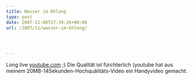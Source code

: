 ```yaml
---
title: Wasser im Khlong
type: post
date: 2007-11-08T17:39:26+00:00
url: /2007/11/wasser-im-khlong/




---
```

Long live [youtube.com][1] ;) Die Qualität ist fürchterlich (youtube hat aus meinem 20MB-14Sekunden-Hochquälitäts-Video ein Handyvideo gemacht.

 [1]: http://de.youtube.com/watch?v=9pfPc053UAM

